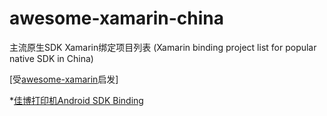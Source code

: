 # awesome-xamarin-china
主流原生SDK Xamarin绑定项目列表 (Xamarin binding project list for popular native SDK in China)

[受[awesome-xamarin](https://github.com/benoitjadinon/awesome-xamarin)启发]

*[佳博打印机Android SDK Binding](https://github.com/jamesatgithub/GPrinterDroidBinding)

